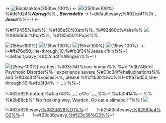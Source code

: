 -> ![Bioplankton](https://media.discordapp.net/attachments/1372136746707320835/1389038585247694878/tumblr_e346fdaee4f7b9184f83532fcd8601cd_899de841_500.gif?ex=68632a7d&is=6861d8fd&hm=d6e5e9252f4d23a5c473097bf413cfd6a0b884003c9e1075d981acdbd2df9fe1&=&width=669&height=90){350hw:100%} <-
![](https://media.discordapp.net/attachments/1372136746707320835/1389039416600690898/Untitled29_20250629202616.png?ex=68632b44&is=6861d9c4&hm=85f414deb872ccdc30d6950aa641568ea3b6ec77e277faa73ec1adc6aa40ebd4&=&format=webp&quality=lossless&width=791&height=813#left){250hw:100%} %#de1d24%*𝑯𝒂𝒓𝒗𝒆𝒚*%% , 𝑩𝒆𝒓𝒏𝒆𝒅𝒆𝒕𝒕𝒆
-> !~default;wavy;%#02ca4f%Or , 𝑱𝒆𝒔𝒔𝒆%%~! *!* <-

%#f79455%Xe%%◞ %#f85e50%Xem%%◞ %#93d60c%Xeirs%%
![](https://pixelbank.neocities.org/decome/wings/8dc3642b.gif) %#93d60c%Pup%%◞ %#f85e50%Pups%%

![](https://media.discordapp.net/attachments/1372136746707320835/1389038551747924058/pupgender.png?ex=68632a75&is=6861d8f5&hm=156083f735c0e1b31dd9f5e651e038a30281c171838e6141e307d92d1f0ee215&=&format=webp&quality=lossless&width=30&height=30){15hw:100%}  ![](https://media.discordapp.net/attachments/1372136746707320835/1389038432596267118/objectum.png?ex=68632a59&is=6861d8d9&hm=753b6e8554521d9f804ee39c64d2f65ba4e0d57399d293ca0d06f14905173e6f&=&format=webp&quality=lossless&wiQdth=30&height=30){15hw:100%} ![](https://media.discordapp.net/attachments/1372136746707320835/1389038467576631436/Polyromantic.png?ex=68632a61&is=6861d8e1&hm=e75845dc3ff39bd8ad57f1b3851ca86e733e951edbb6c590f8d7a2ddb47321ce&=&format=webp&quality=lossless&width=30&height=30){15hw:100%} ![](https://cdn.discordapp.com/attachments/1372136746707320835/1389038498333458523/omniromantic.jpg?ex=68632a69&is=6861d8e9&hm=86365fcd895eac56f918145c3af9880c03ae69816ce89c33a17cdaa52f970fa9){15hw:100%} 
-> !~#ffa76d50;line-through;10;%#fb3f34%Jesse c'kin%%~! !~default;wavy;%#02ca4f%Wingkin%%~! *!* 

![](https://media.discordapp.net/attachments/1372136746707320835/1389017435222446331/mcsm__jesse__f2u__by_shaymixdiamondz_dbdplmf-fullview.png?ex=686316cb&is=6861c54b&hm=e682d415fc70fc0f63531c4b222cc2b26b4ecaa32fa125e1c65fc216b979828d&=&format=webp&quality=lossless&width=644&height=720){25hw:100%} co-host
%#03c34f%non-human%%
%#cf1b3b%Brief Psychotic Disorder%% I experience severe %#03c34f%hallucinations%% and %#03c34f%voices%%, please  %#cf1b3b%iwc%%!~#ffa76d50;line-through;10;%#fb3f34%   .ᐟ  ֹ   ₊ ꒱ %%~!

!~#82d828;dotted;%#faa743% ͜ ︵˓ ʚ♡ɞ ˓ ︵ ͜%%~! %#fa0414%──%% %#2b88cb%" No freaking way, Warden. Go eat a slimeball "%% *!* ![](https://pixelbank.neocities.org/decome/wings/9d4a2809.gif)

!~#82d828;wavy;[%#82d828%O1%%]()~!  !~#2583c4;wavy;[%#2583c4%O2%%]()~!  !~#f23c36;wavy;[%#f23c36%O3%%]()~!
